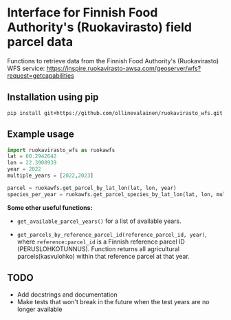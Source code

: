 # Interface for Finnish Food Authority's (Ruokavirasto) field parcel data

Functions to retrieve data from the Finnish Food Authority's (Ruokavirasto) WFS service: https://inspire.ruokavirasto-awsa.com/geoserver/wfs?request=getcapabilities

## Installation using pip

```console
pip install git+https://github.com/ollinevalainen/ruokavirasto_wfs.git
```


## Example usage
````python
import ruokavirasto_wfs as ruokawfs
lat = 60.2942642
lon = 22.3908939
year = 2022
multiple_years = [2022,2023]

parcel = ruokawfs.get_parcel_by_lat_lon(lat, lon, year)
species_per_year = ruokawfs.get_parcel_species_by_lat_lon(lat, lon, multiple_years)
````
**Some other useful functions:**

* `get_available_parcel_years()` for a list of available years.

* `get_parcels_by_reference_parcel_id(reference_parcel_id, year)`, where 
`reference:parcel_id` is a Finnish reference parcel ID (PERUSLOHKOTUNNUS).
Function returns all agricultural parcels(kasvulohko) within that reference parcel at that year.

## TODO
* Add docstrings and documentation
* Make tests that won't break in the future when the test years are no longer available